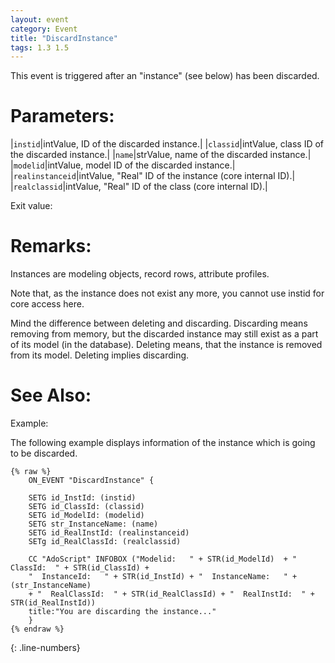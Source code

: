 ```yaml
---
layout: event
category: Event
title: "DiscardInstance"
tags: 1.3 1.5
---
```


This event is triggered after an "instance" (see below) has been discarded.  

# Parameters:  

|`instid`|intValue, ID of the discarded instance.|
|`classid`|intValue, class ID of the discarded instance.|
|`name`|strValue, name of the discarded instance.|
|`modelid`|intValue, model ID of the discarded instance.|
|`realinstanceid`|intValue, "Real" ID of the instance (core internal ID).|
|`realclassid`|intValue, "Real" ID of the class (core internal ID).|

Exit value:



# Remarks:  

Instances are modeling objects, record rows, attribute profiles.

Note that, as the instance does not exist any more, you cannot use instid for core access here.

Mind the difference between deleting and discarding. Discarding means removing from memory, but the discarded instance may still exist as a part of its model (in the database). Deleting means, that the instance is removed from its model. Deleting implies discarding.  

# See Also:  



Example:  

The following example displays information of the instance which is going to be discarded.  

```adoscript
{% raw %}
	ON_EVENT "DiscardInstance" {
	
	SETG id_InstId: (instid) 
	SETG id_ClassId: (classid) 
	SETG id_ModelId: (modelid)
	SETG str_InstanceName: (name)
	SETG id_RealInstId: (realinstanceid)
	SETg id_RealClassId: (realclassid)
	
	CC "AdoScript" INFOBOX ("Modelid:   " + STR(id_ModelId)  + "  ClassId:  " + STR(id_ClassId) + 
	"  InstanceId:   " + STR(id_InstId) + "  InstanceName:   " + (str_InstanceName)
	+ "  RealClassId:  " + STR(id_RealClassId) + "  RealInstId:  " + STR(id_RealInstId))
	title:"You are discarding the instance..."
	}
{% endraw %}
```
{: .line-numbers}

